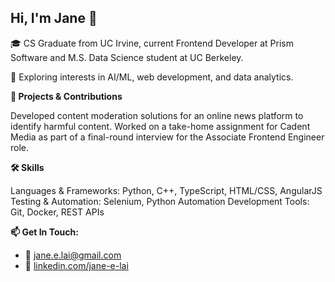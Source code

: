## Hi, I'm Jane 👋

<!--
**janelai/janelai** is a ✨ _special_ ✨ repository because its `README.md` (this file) appears on your GitHub profile.

Here are some ideas to get you started:

- 🔭 I’m currently working on ...
- 🌱 I’m currently learning ...
- 👯 I’m looking to collaborate on ...
- 🤔 I’m looking for help with ...
- 💬 Ask me about ...
- 📫 How to reach me: ...
- 😄 Pronouns: ...
- ⚡ Fun fact: ...
-->

🎓 CS Graduate from UC Irvine, current Frontend Developer at Prism Software and M.S. Data Science student at UC Berkeley.

🌱 Exploring interests in AI/ML, web development, and data analytics.

**🚀 Projects & Contributions**

Developed content moderation solutions for an online news platform to identify harmful content.
Worked on a take-home assignment for Cadent Media as part of a final-round interview for the Associate Frontend Engineer role.

**🛠️ Skills**

Languages & Frameworks: Python, C++, TypeScript, HTML/CSS, AngularJS
Testing & Automation: Selenium, Python Automation
Development Tools: Git, Docker, REST APIs

**📫 Get In Touch:**

- 📧 [jane.e.lai@gmail.com](mailto:jane.e.lai@gmail.com)
- 🔗 [linkedin.com/jane-e-lai](https://www.linkedin.com/in/jane-e-lai/)
